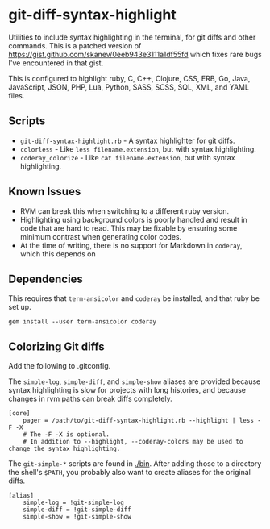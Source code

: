 git-diff-syntax-highlight
=========================

Utilities to include syntax highlighting in the terminal, for git diffs and other commands.
This is a patched version of https://gist.github.com/skanev/0eeb943e3111a1df55fd
which fixes rare bugs I've encountered in that gist.

This is configured to highlight ruby, C, C++, Clojure, CSS, ERB, Go, Java, JavaScript, JSON, PHP, Lua, Python, SASS, SCSS, SQL, XML, and YAML files.

Scripts
-------

- `git-diff-syntax-highlight.rb` - A syntax highlighter for git diffs.
- `colorless` - Like `less filename.extension`, but with syntax highlighting.
- `coderay_colorize` - Like `cat filename.extension`, but with syntax highlighting.

Known Issues
------------

- RVM can break this when switching to a different ruby version.
- Highlighting using background colors is poorly handled and result in code that are hard to read.
  This may be fixable by ensuring some minimum contrast when generating color codes.
- At the time of writing, there is no support for Markdown in `coderay`, which this depends on

Dependencies
------------

This requires that `term-ansicolor` and `coderay` be installed, and that ruby be set up.

```
gem install --user term-ansicolor coderay
```

Colorizing Git diffs
--------------------


Add the following to .gitconfig.

The `simple-log`, `simple-diff`, and `simple-show` aliases are provided because syntax highlighting is slow for projects with long histories,
and because changes in rvm paths can break diffs completely.

```
[core]
    pager = /path/to/git-diff-syntax-highlight.rb --highlight | less -F -X
    # The -F -X is optional.
    # In addition to --highlight, --coderay-colors may be used to change the syntax highlighting.
```


The `git-simple-*` scripts are found in [./bin](./bin).
After adding those to a directory the shell's `$PATH`, you probably also want to create aliases for the original diffs.

```
[alias]
	simple-log = !git-simple-log
	simple-diff = !git-simple-diff
	simple-show = !git-simple-show
```
